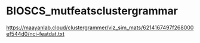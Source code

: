 # BIOSCS_mutfeatsclustergrammar

https://maayanlab.cloud/clustergrammer/viz_sim_mats/6214167497f268000ef544d0/nci-featdat.txt
